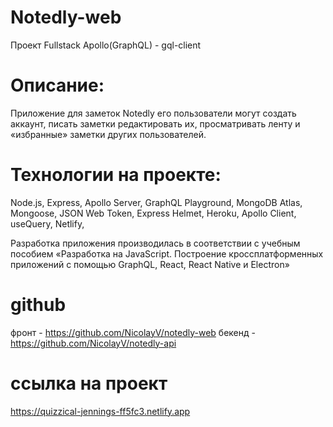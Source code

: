 # Notedly-web
Проект Fullstack Apollo(GraphQL) - gql-client
# Описание:
Приложение для заметок Notedly его пользователи могут создать аккаунт, писать заметки редактировать их, просматривать ленту и «избранные» заметки других пользователей.
# Технологии на проекте:
Node.js,
Express, 
Apollo Server,
GraphQL Playground,
MongoDB Atlas,
Mongoose,
JSON Web Token, 
Express Helmet, 
Heroku, 
Apollo Client, 
useQuery, 
Netlify, 

Разработка приложения производилась в соответствии с учебным пособием
«Разработка на JavaScript. Построение кроссплатформенных приложений с помощью GraphQL, React, React Native и Electron» 

# github
фронт -  https://github.com/NicolayV/notedly-web
бекенд - https://github.com/NicolayV/notedly-api 
# ссылка на проект
https://quizzical-jennings-ff5fc3.netlify.app 
